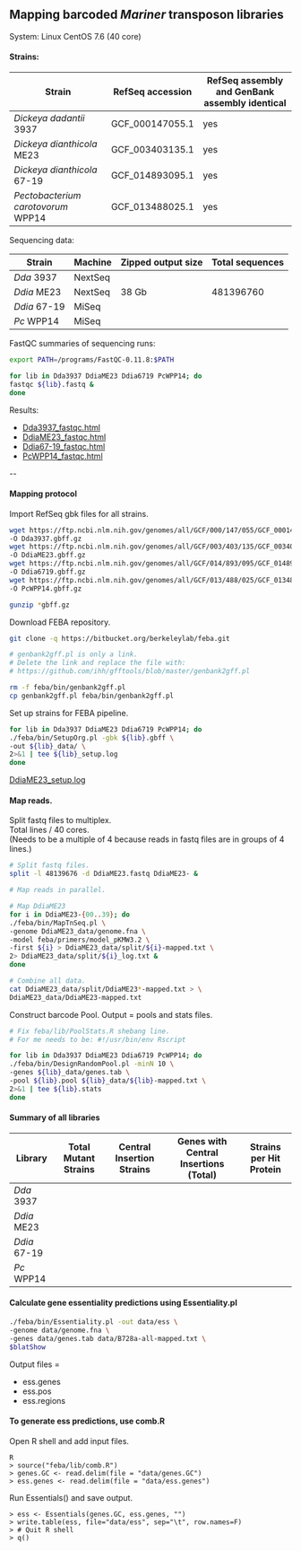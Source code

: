 ## Mapping barcoded *Mariner* transposon libraries

System: Linux CentOS 7.6 (40 core)

#### Strains:

| Strain | RefSeq accession | RefSeq assembly and GenBank assembly identical
|---|---|---|
|*Dickeya dadantii* 3937 | GCF_000147055.1 | yes
|*Dickeya dianthicola* ME23 | GCF_003403135.1 | yes
|*Dickeya dianthicola* 67-19 | GCF_014893095.1 | yes
|*Pectobacterium carotovorum* WPP14 | GCF_013488025.1 | yes

Sequencing data:

| Strain | Machine | Zipped output size | Total sequences
| --- | --- | --- | ---
| *Dda* 3937 | NextSeq | 
| *Ddia* ME23 | NextSeq | 38 Gb | 481396760
| *Ddia* 67-19 | MiSeq | 
| *Pc* WPP14 | MiSeq |

FastQC summaries of sequencing runs:

~~~ bash
export PATH=/programs/FastQC-0.11.8:$PATH

for lib in Dda3937 DdiaME23 Ddia6719 PcWPP14; do
fastqc ${lib}.fastq &
done
~~~

Results:

- [Dda3937_fastqc.html](library_mapping/Dda3937_fastqc.html)
- [DdiaME23_fastqc.html](library_mapping/DdiaME23_fastqc.html)
- [Ddia67-19_fastqc.html](library_mapping/Ddia67-19_fastqc.html)
- [PcWPP14_fastqc.html](library_mapping/PcWPP14_fastqc.html)

--

#### Mapping protocol

Import RefSeq gbk files for all strains.

~~~ bash
wget https://ftp.ncbi.nlm.nih.gov/genomes/all/GCF/000/147/055/GCF_000147055.1_ASM14705v1/GCF_000147055.1_ASM14705v1_genomic.gbff.gz \
-O Dda3937.gbff.gz
wget https://ftp.ncbi.nlm.nih.gov/genomes/all/GCF/003/403/135/GCF_003403135.1_ASM340313v1/GCF_003403135.1_ASM340313v1_genomic.gbff.gz \
-O DdiaME23.gbff.gz
wget https://ftp.ncbi.nlm.nih.gov/genomes/all/GCF/014/893/095/GCF_014893095.1_ASM1489309v1/GCF_014893095.1_ASM1489309v1_genomic.gbff.gz \
-O Ddia6719.gbff.gz
wget https://ftp.ncbi.nlm.nih.gov/genomes/all/GCF/013/488/025/GCF_013488025.1_ASM1348802v1/GCF_013488025.1_ASM1348802v1_genomic.gbff.gz \
-O PcWPP14.gbff.gz

gunzip *gbff.gz
~~~

Download FEBA repository.

~~~ bash
git clone -q https://bitbucket.org/berkeleylab/feba.git

# genbank2gff.pl is only a link. 
# Delete the link and replace the file with:
# https://github.com/ihh/gfftools/blob/master/genbank2gff.pl

rm -f feba/bin/genbank2gff.pl
cp genbank2gff.pl feba/bin/genbank2gff.pl
~~~

Set up strains for FEBA pipeline.

~~~ bash
for lib in Dda3937 DdiaME23 Ddia6719 PcWPP14; do
./feba/bin/SetupOrg.pl -gbk ${lib}.gbff \
-out ${lib}_data/ \
2>&1 | tee ${lib}_setup.log
done
~~~

[DdiaME23_setup.log](library_mapping/DdiaME23_setup.log)

#### Map reads.

Split fastq files to multiplex.  
Total lines / 40 cores.  
(Needs to be a multiple of 4 because reads in fastq files are in groups of 4 lines.)

~~~ bash
# Split fastq files.
split -l 48139676 -d DdiaME23.fastq DdiaME23- &

# Map reads in parallel.

# Map DdiaME23
for i in DdiaME23-{00..39}; do
./feba/bin/MapTnSeq.pl \
-genome DdiaME23_data/genome.fna \
-model feba/primers/model_pKMW3.2 \
-first ${i} > DdiaME23_data/split/${i}-mapped.txt \
2> DdiaME23_data/split/${i}_log.txt &
done

# Combine all data.
cat DdiaME23_data/split/DdiaME23*-mapped.txt > \
DdiaME23_data/DdiaME23-mapped.txt
~~~

Construct barcode Pool. Output = pools and stats files.

~~~ bash
# Fix feba/lib/PoolStats.R shebang line. 
# For me needs to be: #!/usr/bin/env Rscript

for lib in Dda3937 DdiaME23 Ddia6719 PcWPP14; do
./feba/bin/DesignRandomPool.pl -minN 10 \
-genes ${lib}_data/genes.tab \
-pool ${lib}.pool ${lib}_data/${lib}-mapped.txt \
2>&1 | tee ${lib}.stats
done
~~~

#### Summary of all libraries

| Library | Total Mutant Strains | Central Insertion Strains |  Genes with Central Insertions (Total) | Strains per Hit Protein |
| --- | --- | --- | --- | ---
| *Dda* 3937 | |
| *Ddia* ME23 | 
| *Ddia* 67-19 |
| *Pc* WPP14 | 

#### Calculate gene essentiality predictions using Essentiality.pl

~~~ bash
./feba/bin/Essentiality.pl -out data/ess \
-genome data/genome.fna \
-genes data/genes.tab data/B728a-all-mapped.txt \
$blatShow
~~~

Output files = 

- ess.genes
- ess.pos 
- ess.regions

#### To generate ess predictions, use comb.R

Open R shell and add input files.

~~~ 
R
> source("feba/lib/comb.R")
> genes.GC <- read.delim(file = "data/genes.GC")
> ess.genes <- read.delim(file = "data/ess.genes")
~~~

Run Essentials() and save output.

~~~
> ess <- Essentials(genes.GC, ess.genes, "")
> write.table(ess, file="data/ess", sep="\t", row.names=F)
> # Quit R shell
> q()
~~~

